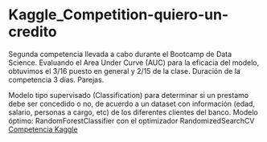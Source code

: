 # Kaggle_Competition-quiero-un-credito
Segunda competencia llevada a cabo durante el Bootcamp de Data Science.
Evaluando el Area Under Curve (AUC) para la eficacia del modelo, obtuvimos el 3/16 puesto en general y 2/15 de la clase.
Duración de la competencia 3 días. Parejas.

Modelo tipo supervisado (Classification) para determinar si un prestamo debe ser concedido o no, de acuerdo a un dataset con información (edad, salario, personas a cargo, etc) de los diferentes clientes del banco. 
Modelo óptimo: RandomForestClassifier con el optimizador RandomizedSearchCV
[Competencia Kaggle](https://www.kaggle.com/competitions/quiero-un-credito)
